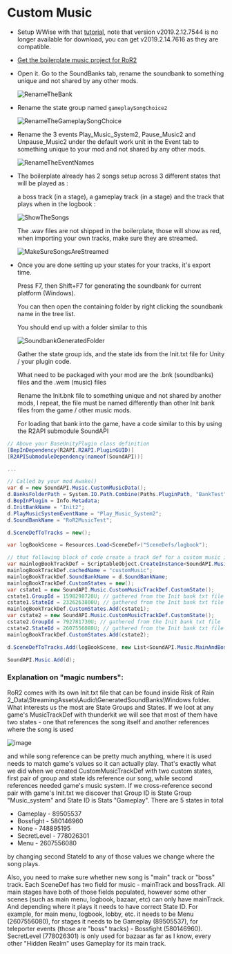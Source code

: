 # Custom Music

-   Setup WWise with that [tutorial](https://www.youtube.com/watch?v=QtfYsdJFty4), note that version v2019.2.12.7544 is no longer available for download, you can get v2019.2.14.7616 as they are compatible.

-   [Get the boilerplate music project for RoR2](https://github.com/viliger2/RoR2MusicTest)

-   Open it. Go to the SoundBanks tab, rename the soundbank to something unique and not shared by any other mods.

    ![RenameTheBank](https://i.imgur.com/JimLxSy.png)

-   Rename the state group named `gameplaySongChoice2`

    ![RenameTheGameplaySongChoice](https://i.imgur.com/1PeFf27.png)

-   Rename the 3 events Play_Music_System2, Pause_Music2 and Unpause_Music2 under the default work unit in the Event tab to something unique to your mod and not shared by any other mods.

    ![RenameTheEventNames](https://i.imgur.com/oJj1rvy.png)

-   The boilerplate already has 2 songs setup across 3 different states that will be played as :

    a boss track (in a stage), a gameplay track (in a stage) and the track that plays when in the logbook :

    ![ShowTheSongs](https://i.imgur.com/yEWpK8X.png)

    The .wav files are not shipped in the boilerplate, those will show as red, when importing your own tracks, make sure they are streamed.

    ![MakeSureSongsAreStreamed](https://i.imgur.com/8tqrAdN.png)

-   Once you are done setting up your states for your tracks, it's export time.

    Press F7, then Shift+F7 for generating the soundbank for current platform (Windows).

    You can then open the containing folder by right clicking the soundbank name in the tree list.

    You should end up with a folder similar to this

    ![SoundbankGeneratedFolder](https://i.imgur.com/uXKDems.png)

    Gather the state group ids, and the state ids from the Init.txt file for Unity / your plugin code.

    What need to be packaged with your mod are the .bnk (soundbanks) files and the .wem (music) files

    Rename the Init.bnk file to something unique and not shared by another mods, I repeat, the file must be named differently than other Init bank files from the game / other music mods.

    For loading that bank into the game, have a code similar to this by using the R2API submodule SoundAPI

```csharp
// Above your BaseUnityPlugin class definition
[BepInDependency(R2API.R2API.PluginGUID)]
[R2APISubmoduleDependency(nameof(SoundAPI))]

...

// Called by your mod Awake()
var d = new SoundAPI.Music.CustomMusicData();
d.BanksFolderPath = System.IO.Path.Combine(Paths.PluginPath, "BankTest");
d.BepInPlugin = Info.Metadata;
d.InitBankName = "Init2";
d.PlayMusicSystemEventName = "Play_Music_System2";
d.SoundBankName = "RoR2MusicTest";

d.SceneDefToTracks = new();

var logBookScene = Resources.Load<SceneDef>("SceneDefs/logbook");

// that following block of code create a track def for a custom music in the logbook s
var mainlogBookTrackDef = ScriptableObject.CreateInstance<SoundAPI.Music.CustomMusicTrackDef>();
mainlogBookTrackDef.cachedName = "customMusic";
mainlogBookTrackDef.SoundBankName = d.SoundBankName;
mainlogBookTrackDef.CustomStates = new();
var cstate1 = new SoundAPI.Music.CustomMusicTrackDef.CustomState();
cstate1.GroupId = 1598298728U; // gathered from the Init bank txt file
cstate1.StateId = 2326263800U; // gathered from the Init bank txt file
mainlogBookTrackDef.CustomStates.Add(cstate1);
var cstate2 = new SoundAPI.Music.CustomMusicTrackDef.CustomState();
cstate2.GroupId = 792781730U; // gathered from the Init bank txt file
cstate2.StateId = 2607556080U; // gathered from the Init bank txt file
mainlogBookTrackDef.CustomStates.Add(cstate2);

d.SceneDefToTracks.Add(logBookScene, new List<SoundAPI.Music.MainAndBossTracks>() { new SoundAPI.Music.MainAndBossTracks(mainlogBookTrackDef, null) });

SoundAPI.Music.Add(d);
```

### Explanation on "magic numbers":

RoR2 comes with its own Init.txt file that can be found inside Risk of Rain 2_Data\StreamingAssets\Audio\GeneratedSoundBanks\Windows folder. What interests us the most are State Groups and States. If we loot at any game's MusicTrackDef with thunderkit we will see that most of them have two states - one that references the song itself and another references where the song is used

![image](https://github.com/risk-of-thunder/R2Wiki/assets/53978306/e11b39f3-3589-4b3a-894f-3e6859832ef8)

and while song reference can be pretty much anything, where it is used needs to match game's values so it can actually play. That's exactly what we did when we created CustomMusicTrackDef with two custom states, first pair of group and state ids reference our song, while second references needed game's music system. If we cross-reference second pair with game's Init.txt we discover that Group ID is State Group "Music_system" and State ID is Stats "Gameplay". There are 5 states in total

* Gameplay  - 89505537
* Bossfight - 580146960
* None - 748895195
* SecretLevel - 778026301
* Menu - 2607556080

by changing second StateId to any of those values we change where the song plays. 

Also, you need to make sure whether new song is "main" track or "boss" track. Each SceneDef has two field for music - mainTrack and bossTrack. All main stages have both of those fields populated, however some other scenes (such as main menu, logbook, bazaar, etc) can only have mainTrack. And depending where it plays it needs to have correct State ID. For example, for main menu, logbook, lobby, etc. it needs to be Menu (2607556080), for stages it needs to be Gameplay (89505537), for teleporter events (those are "boss" tracks) - Bossfight (580146960). SecretLevel (778026301) is only used for bazaar as far as I know, every other "Hidden Realm" uses Gameplay for its main track.
